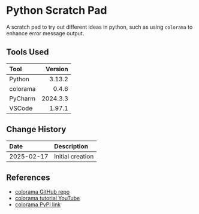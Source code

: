 # Python Scratch Pad
A scratch pad to try out different ideas in python,
such as using `colorama` to enhance error message output.

## Tools Used

| Tool     |  Version |
|:---------|---------:|
| Python   |   3.13.2 |
| colorama |    0.4.6 |
| PyCharm  | 2024.3.3 |
| VSCode   |   1.97.1 |

## Change History

| Date       | Description      |
|:-----------|:-----------------|
| 2025-02-17 | Initial creation | 

## References
* [colorama GitHub repo](https://github.com/tartley/colorama/tree/master)
* [colorama tutorial YouTube](https://www.youtube.com/watch?v=bg-quTTOeH4)
* [colorama PyPl link](https://pypi.org/project/colorama/)
